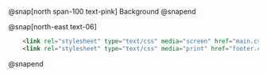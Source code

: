 @snap[north span-100 text-pink]
Background
@snapend

@snap[north-east text-06]
```html
    <link rel="stylesheet" type="text/css" media="screen" href="main.css">
    <link rel="stylesheet" type="text/css" media="print" href="footer.css">
```
@snapend